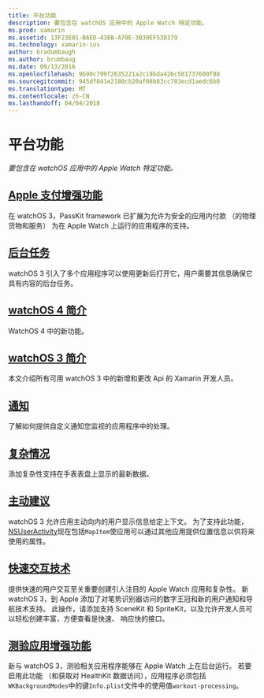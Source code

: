 ```yaml
---
title: 平台功能
description: 要包含在 watchOS 应用中的 Apple Watch 特定功能。
ms.prod: xamarin
ms.assetid: 13F23E01-BAED-43EB-A70E-3B30EF53D379
ms.technology: xamarin-ios
author: bradumbaugh
ms.author: brumbaug
ms.date: 09/13/2016
ms.openlocfilehash: 9b90c799f2635221a2c19bda426c501737600f88
ms.sourcegitcommit: 945df041e2180cb20af08b83cc703ecd1aedc6b0
ms.translationtype: MT
ms.contentlocale: zh-CN
ms.lasthandoff: 04/04/2018
---
```

# <a name="platform-features"></a>平台功能

_要包含在 watchOS 应用中的 Apple Watch 特定功能。_

## <a name="apple-pay-enhancementsioswatchosplatformapple-paymd"></a>[Apple 支付增强功能](~/ios/watchos/platform/apple-pay.md)

在 watchOS 3，PassKit framework 已扩展为允许为安全的应用内付款 （的物理货物和服务） 为在 Apple Watch 上运行的应用程序的支持。

## <a name="background-tasksioswatchosplatformbackground-tasksmd"></a>[后台任务](~/ios/watchos/platform/background-tasks.md)

watchOS 3 引入了多个应用程序可以使用更新后打开它，用户需要其信息确保它具有内容的后台任务。

## <a name="introduction-to-watchos-4introduction-to-watchos4md"></a>[watchOS 4 简介](introduction-to-watchos4.md)

WatchOS 4 中的新功能。

## <a name="introduction-to-watchos-3introduction-to-watchos3indexmd"></a>[watchOS 3 简介](introduction-to-watchos3/index.md)

本文介绍所有可用 watchOS 3 中的新增和更改 Api 的 Xamarin 开发人员。

##  <a name="notificationsnotificationsmd"></a>[通知](notifications.md)

了解如何提供自定义通知您监视的应用程序中的处理。

##  <a name="complicationscomplicationsmd"></a>[复杂情况](complications.md)

添加复杂性支持在手表表盘上显示的最新数据。


## <a name="proactive-suggestionsioswatchosplatformproactive-suggestionsmd"></a>[主动建议](~/ios/watchos/platform/proactive-suggestions.md)

watchOS 3 允许应用主动向内的用户显示信息给定上下文。 为了支持此功能， [NSUserActivity](https://developer.apple.com/reference/foundation/nsuseractivity)现在包括`MapItem`使应用可以通过其他应用提供位置信息以供将来使用的属性。

## <a name="quick-interaction-techniquesioswatchosplatformquick-interaction-techniquesmd"></a>[快速交互技术](~/ios/watchos/platform/quick-interaction-techniques.md)

提供快速的用户交互至关重要创建引人注目的 Apple Watch 应用和复杂性。 新 watchOS 3，到 Apple 添加了对笔势识别器访问的数字王冠和新的用户通知和导航技术支持。 此操作，请添加支持 SceneKit 和 SpriteKit，以及允许开发人员可以轻松创建丰富，方便查看是快速、 响应快的接口。

## <a name="workout-app-enhancementsioswatchosplatformworkout-appsmd"></a>[测验应用增强功能](~/ios/watchos/platform/workout-apps.md)

新与 watchOS 3，测验相关应用程序能够在 Apple Watch 上在后台运行。 若要启用此功能 （和获取对 HealthKit 数据访问），应用程序必须包括`WKBackgroundModes`中的键`Info.plist`文件中的使用值`workout-processing`。
